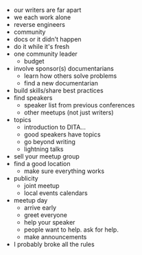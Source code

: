 - our writers are far apart
- we each work alone
- reverse engineers
- community
- docs or it didn't happen
- do it while it's fresh
- one community leader
    - budget
- involve sponsor(s) documentarians
    - learn how others solve problems
    - find a new documentarian
- build skills/share best practices
- find speakers
    - speaker list from previous conferences
    - other meetups (not just writers)
- topics
    - introduction to DITA...
    - good speakers have topics
    - go beyond writing
    - lightning talks
- sell your meetup group
- find a good location
    - make sure everything works
- publicity
    - joint meetup
    - local events calendars
- meetup day
    - arrive early
    - greet everyone
    - help your speaker
    - people want to help. ask for help. 
    - make announcements
- I probably broke all the rules
